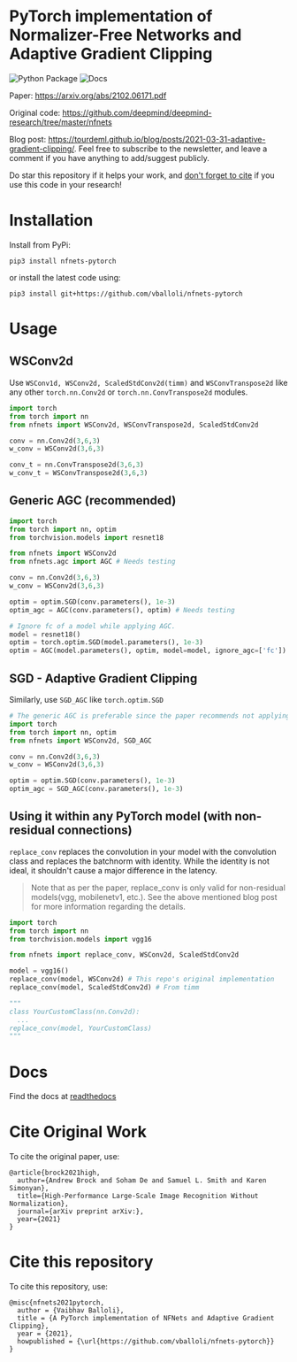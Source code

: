 # PyTorch implementation of Normalizer-Free Networks and Adaptive Gradient Clipping
![Python Package](https://github.com/vballoli/nfnets-pytorch/workflows/Upload%20Python%20Package/badge.svg)
![Docs](https://readthedocs.org/projects/nfnets-pytorch/badge/?version=latest
)

Paper: https://arxiv.org/abs/2102.06171.pdf

Original code: https://github.com/deepmind/deepmind-research/tree/master/nfnets

Blog post: https://tourdeml.github.io/blog/posts/2021-03-31-adaptive-gradient-clipping/. Feel free to subscribe to the newsletter, and leave a comment if you have anything to add/suggest publicly.

Do star this repository if it helps your work, and [don't forget to cite](https://github.com/vballoli/nfnets-pytorch#cite-this-repository) if you use this code in your research!

# Installation

Install from PyPi:

`pip3 install nfnets-pytorch`

or install the latest code using:

`pip3 install git+https://github.com/vballoli/nfnets-pytorch`
# Usage
## WSConv2d

Use `WSConv1d, WSConv2d, ScaledStdConv2d(timm)` and `WSConvTranspose2d` like any other `torch.nn.Conv2d` or `torch.nn.ConvTranspose2d` modules.

```python
import torch
from torch import nn
from nfnets import WSConv2d, WSConvTranspose2d, ScaledStdConv2d

conv = nn.Conv2d(3,6,3)
w_conv = WSConv2d(3,6,3)

conv_t = nn.ConvTranspose2d(3,6,3)
w_conv_t = WSConvTranspose2d(3,6,3)
```

## Generic AGC (recommended)
```python
import torch
from torch import nn, optim
from torchvision.models import resnet18

from nfnets import WSConv2d
from nfnets.agc import AGC # Needs testing

conv = nn.Conv2d(3,6,3)
w_conv = WSConv2d(3,6,3)

optim = optim.SGD(conv.parameters(), 1e-3)
optim_agc = AGC(conv.parameters(), optim) # Needs testing

# Ignore fc of a model while applying AGC.
model = resnet18()
optim = torch.optim.SGD(model.parameters(), 1e-3)
optim = AGC(model.parameters(), optim, model=model, ignore_agc=['fc'])
```
## SGD - Adaptive Gradient Clipping

Similarly, use `SGD_AGC` like `torch.optim.SGD`
```python
# The generic AGC is preferable since the paper recommends not applying AGC to the last fc layer.
import torch
from torch import nn, optim
from nfnets import WSConv2d, SGD_AGC

conv = nn.Conv2d(3,6,3)
w_conv = WSConv2d(3,6,3)

optim = optim.SGD(conv.parameters(), 1e-3)
optim_agc = SGD_AGC(conv.parameters(), 1e-3)
```

## Using it within any PyTorch model (with non-residual connections)

`replace_conv` replaces the convolution in your model with the convolution class and replaces the batchnorm with identity. While the identity is not ideal, it shouldn't cause a major difference in the latency. 

> Note that as per the paper, replace_conv is only valid for non-residual models(vgg, mobilenetv1, etc.). See the above mentioned blog post for more information regarding the details.

```python
import torch
from torch import nn
from torchvision.models import vgg16

from nfnets import replace_conv, WSConv2d, ScaledStdConv2d

model = vgg16()
replace_conv(model, WSConv2d) # This repo's original implementation
replace_conv(model, ScaledStdConv2d) # From timm

"""
class YourCustomClass(nn.Conv2d):
  ...
replace_conv(model, YourCustomClass)
"""
```

# Docs

Find the docs at [readthedocs](https://nfnets-pytorch.readthedocs.io/en/latest/)

# Cite Original Work

To cite the original paper, use:
```
@article{brock2021high,
  author={Andrew Brock and Soham De and Samuel L. Smith and Karen Simonyan},
  title={High-Performance Large-Scale Image Recognition Without Normalization},
  journal={arXiv preprint arXiv:},
  year={2021}
}
```

# Cite this repository

To cite this repository, use:
```
@misc{nfnets2021pytorch,
  author = {Vaibhav Balloli},
  title = {A PyTorch implementation of NFNets and Adaptive Gradient Clipping},
  year = {2021},
  howpublished = {\url{https://github.com/vballoli/nfnets-pytorch}}
}
```